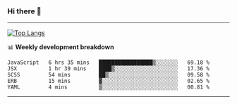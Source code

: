 ### Hi there 👋

-------
[![Top Langs](https://github-readme-stats.vercel.app/api/top-langs/?username=ashish-r)](https://github.com/anuraghazra/github-readme-stats)

📊 **Weekly development breakdown**
<!--START_SECTION:waka-->
```text
JavaScript   6 hrs 35 mins   █████████████████▒░░░░░░░   69.18 % 
JSX          1 hr 39 mins    ████▒░░░░░░░░░░░░░░░░░░░░   17.36 % 
SCSS         54 mins         ██▒░░░░░░░░░░░░░░░░░░░░░░   09.58 % 
ERB          15 mins         ▓░░░░░░░░░░░░░░░░░░░░░░░░   02.65 % 
YAML         4 mins          ▒░░░░░░░░░░░░░░░░░░░░░░░░   00.81 % 
```
<!--END_SECTION:waka-->
-------

<!--
**ashish-r/ashish-r** is a ✨ _special_ ✨ repository because its `README.md` (this file) appears on your GitHub profile.

Here are some ideas to get you started:

- 🔭 I’m currently working on ...
- 🌱 I’m currently learning ...
- 👯 I’m looking to collaborate on ...
- 🤔 I’m looking for help with ...
- 💬 Ask me about ...
- 📫 How to reach me: ...
- 😄 Pronouns: ...
- ⚡ Fun fact: ...
-->
